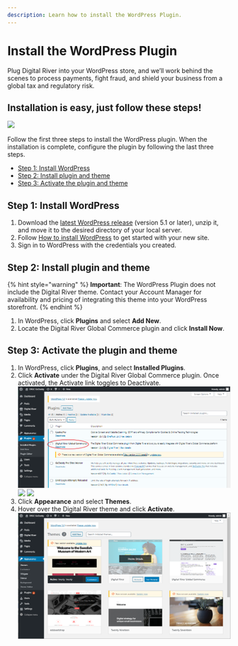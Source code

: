 ```yaml
---
description: Learn how to install the WordPress Plugin.
---
```


# Install the WordPress Plugin

Plug Digital River into your WordPress store, and we’ll work behind the scenes to process payments, fight fraud, and shield your business from a global tax and regulatory risk.‌

## Installation is easy, just follow these steps!

![](.gitbook/assets/plugin\_setup\_install.png)

Follow the first three steps to install the WordPress plugin. When the installation is complete, configure the plugin by following the last three steps.

* [Step 1: Install WordPress](install-the-wordpress-plugin.md#step-1-install-wordpress)
* [Step 2: Install plugin and theme](install-the-wordpress-plugin.md#step-2-install-plugin-and-theme)
* [Step 3: Activate the plugin and theme](install-the-wordpress-plugin.md#step-3-activate-the-plugin-and-theme)

## Step 1: Install WordPress

1. Download the [latest WordPress release](https://wordpress.org/download/) (version 5.1 or later), unzip it, and move it to the desired directory of your local server.
2. Follow [How to install WordPress](https://wordpress.org/support/article/how-to-install-wordpress/) to get started with your new site.
3. Sign in to WordPress with the credentials you created.

## Step 2: Install plugin and theme

{% hint style="warning" %}
**Important**: The WordPress Plugin does not include the Digital River theme. Contact your Account Manager for availability and pricing of integrating this theme into your WordPress storefront.
{% endhint %}

1. In WordPress, click **Plugins** and select **Add New**.
2. Locate the Digital River Global Commerce plugin and click **Install Now**.

## Step 3: Activate the plugin and theme

1. In WordPress, click **Plugins**, and select **Installed Plugins**.
2. Click **Activate** under the Digital River Global Commerce plugin. Once activated, the Activate link toggles to Deactivate.\
   &#x20;![](<.gitbook/assets/Activate (1).png>)  ![](broken-reference) ![](broken-reference)&#x20;
3. Click **Appearance** and select **Themes**.
4. Hover over the Digital River theme and click **Activate**.\
   &#x20;![](.gitbook/assets/Themesactivate.png)&#x20;
